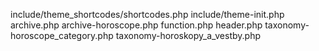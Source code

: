 include/theme_shortcodes/shortcodes.php
include/theme-init.php
archive.php
archive-horoscope.php
function.php
header.php
taxonomy-horoscope_category.php
taxonomy-horoskopy_a_vestby.php